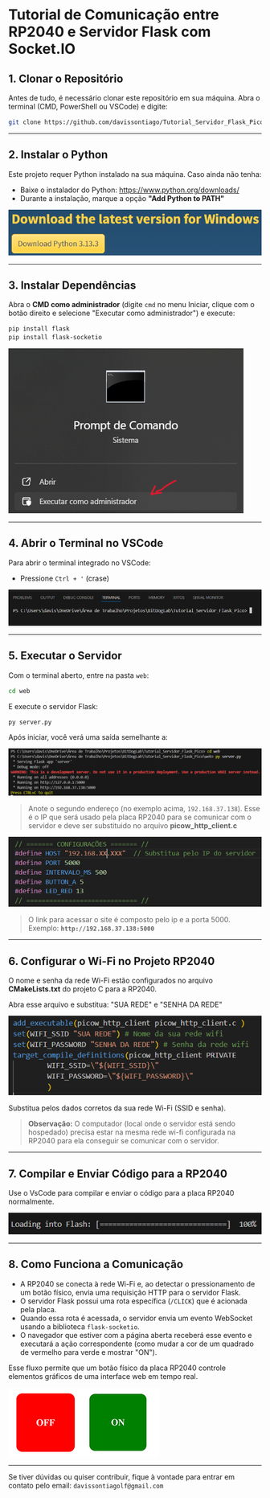 # Tutorial de Comunicação entre RP2040 e Servidor Flask com Socket.IO

## 1. Clonar o Repositório

Antes de tudo, é necessário clonar este repositório em sua máquina. Abra o terminal (CMD, PowerShell ou VSCode) e digite:

```bash
git clone https://github.com/davissontiago/Tutorial_Servidor_Flask_Pico
```
---

## 2. Instalar o Python

Este projeto requer Python instalado na sua máquina. Caso ainda não tenha:

- Baixe o instalador do Python: https://www.python.org/downloads/
- Durante a instalação, marque a opção **"Add Python to PATH"**

![Local de download](images/downloadPython.png)

---

## 3. Instalar Dependências

Abra o **CMD como administrador** (digite `cmd` no menu Iniciar, clique com o botão direito e selecione "Executar como administrador") e execute:

```bash
pip install flask
pip install flask-socketio
```

![Cmd com Administrador](images/cmd.png)

---

## 4. Abrir o Terminal no VSCode

Para abrir o terminal integrado no VSCode:

- Pressione `Ctrl + '` (crase)

![Terminal Vs Code](images/terminalCode.png)

---

## 5. Executar o Servidor

Com o terminal aberto, entre na pasta `web`:

```bash
cd web
```

E execute o servidor Flask:

```bash
py server.py
```

Após iniciar, você verá uma saída semelhante a:

![Saida Terminal](images/saidaTerminal.png)

> Anote o segundo endereço (no exemplo acima, `192.168.37.138`). Esse é o IP que será usado pela placa RP2040 para se comunicar com o servidor e deve ser substituido no arquivo **picow_http_client.c**

![Local para trocar ip](images/ipServidor.png)

> O link para acessar o site é composto pelo ip e a porta 5000. Exemplo: **`http://192.168.37.138:5000`**

---

## 6. Configurar o Wi-Fi no Projeto RP2040

O nome e senha da rede Wi-Fi estão configurados no arquivo **CMakeLists.txt** do projeto C para a RP2040. 

Abra esse arquivo e substitua: "SUA REDE" e "SENHA DA REDE"

![Nome e Rede](images/redeSenha.png)

Substitua pelos dados corretos da sua rede Wi-Fi (SSID e senha).

 > **Observação:** O computador (local onde o servidor está sendo hospedado) precisa estar na mesma rede wi-fi configurada na RP2040 para ela conseguir se comunicar com o servidor.

---

## 7. Compilar e Enviar Código para a RP2040

Use o VsCode para compilar e enviar o código para a placa RP2040 normalmente.

![run](images/run.png)

---

## 8. Como Funciona a Comunicação

- A RP2040 se conecta à rede Wi-Fi e, ao detectar o pressionamento de um botão físico, envia uma requisição HTTP para o servidor Flask.
- O servidor Flask possui uma rota específica (`/CLICK`) que é acionada pela placa.
- Quando essa rota é acessada, o servidor envia um evento WebSocket usando a biblioteca `flask-socketio`.
- O navegador que estiver com a página aberta receberá esse evento e executará a ação correspondente (como mudar a cor de um quadrado de vermelho para verde e mostrar "ON").

Esse fluxo permite que um botão físico da placa RP2040 controle elementos gráficos de uma interface web em tempo real.

![onoff](images/onoff.png)

---

Se tiver dúvidas ou quiser contribuir, fique à vontade para entrar em contato pelo email: `davissontiagolf@gmail.com` 

